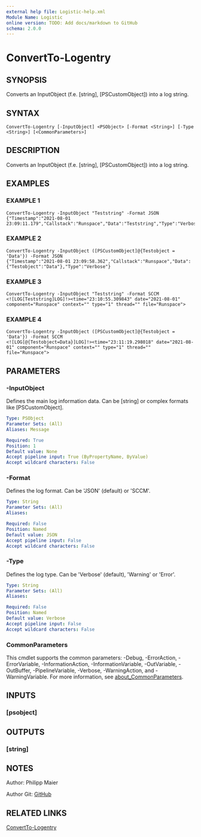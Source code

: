 ```yaml
---
external help file: Logistic-help.xml
Module Name: Logistic
online version: TODO: Add docs/markdown to GitHub
schema: 2.0.0
---
```


# ConvertTo-Logentry

## SYNOPSIS

Converts an InputObject (f.e.
\[string\], \[PSCustomObject\]) into a log string.

## SYNTAX

```
ConvertTo-Logentry [-InputObject] <PSObject> [-Format <String>] [-Type <String>] [<CommonParameters>]
```

## DESCRIPTION
Converts an InputObject (f.e.
\[string\], \[PSCustomObject\]) into a log string.

## EXAMPLES

### EXAMPLE 1

```
ConvertTo-Logentry -InputObject "Teststring" -Format JSON
{"Timestamp":"2021-08-01 23:09:11.179","Callstack":"Runspace","Data":"Teststring","Type":"Verbose"}
```

### EXAMPLE 2

```
ConvertTo-Logentry -InputObject ([PSCustomObject]@{Testobject = 'Data'}) -Format JSON
{"Timestamp":"2021-08-01 23:09:58.362","Callstack":"Runspace","Data":{"Testobject":"Data"},"Type":"Verbose"}
```

### EXAMPLE 3

```
ConvertTo-Logentry -InputObject "Teststring" -Format SCCM
<![LOG[Teststring]LOG]!><time="23:10:55.309843" date="2021-08-01" component="Runspace" context="" type="1" thread="" file="Runspace">
```

### EXAMPLE 4

```
ConvertTo-Logentry -InputObject ([PSCustomObject]@{Testobject = 'Data'}) -Format SCCM
<![LOG[@{Testobject=Data}]LOG]!><time="23:11:19.298018" date="2021-08-01" component="Runspace" context="" type="1" thread="" file="Runspace">
```

## PARAMETERS

### -InputObject

Defines the main log information data.
Can be \[string\] or complex formats like \[PSCustomObject\].

```yaml
Type: PSObject
Parameter Sets: (All)
Aliases: Message

Required: True
Position: 1
Default value: None
Accept pipeline input: True (ByPropertyName, ByValue)
Accept wildcard characters: False
```

### -Format

Defines the log format.
Can be 'JSON' (default) or 'SCCM'.

```yaml
Type: String
Parameter Sets: (All)
Aliases:

Required: False
Position: Named
Default value: JSON
Accept pipeline input: False
Accept wildcard characters: False
```

### -Type

Defines the log type.
Can be 'Verbose' (default), 'Warning' or 'Error'.

```yaml
Type: String
Parameter Sets: (All)
Aliases:

Required: False
Position: Named
Default value: Verbose
Accept pipeline input: False
Accept wildcard characters: False
```

### CommonParameters

This cmdlet supports the common parameters: -Debug, -ErrorAction, -ErrorVariable, -InformationAction, -InformationVariable, -OutVariable, -OutBuffer, -PipelineVariable, -Verbose, -WarningAction, and -WarningVariable. For more information, see [about_CommonParameters](http://go.microsoft.com/fwlink/?LinkID=113216).

## INPUTS

### [psobject]

## OUTPUTS

### [string]

## NOTES

Author: Philipp Maier

Author Git: [GitHub](https://github.com/philmph)

## RELATED LINKS

[ConvertTo-Logentry](https://github.com/philmph/Log-istic/blob/main/docs/ConvertTo-Logentry.md)
